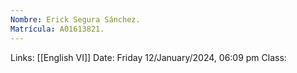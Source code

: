 ```yaml
---
Nombre: Erick Segura Sánchez.
Matrícula: A01613821.
---
```

Links: [[English VI]]
Date: Friday 12/January/2024, 06:09 pm
Class:

